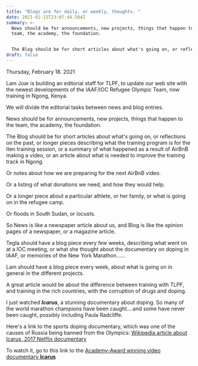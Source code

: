 ```yaml
---
title: "Blogs are for daily, or weekly, thoughts. "
date: 2021-02-15T23:07:44.504Z
summary: >-
  News should be for announcements, new projects, things that happen to the
  team, the academy, the foundation.


  The Blog should be for short articles about what's going on, or reflections on the past, or longer pieces describing what the training program is for the Iten training session, or  a summary of what happened as a result of AirBnB making a video, or an article about what is needed to improve the training track in Ngong.
draft: false
---
```

Thursday, February 18. 2021

Lam Joar is building an editorial staff for TLPF, to update our web site with the newest developments of the IAAF/IOC Refugee Olympic Team, now training in Ngong, Kenya.

We will divide the editorial tasks between news and blog entries.

News should be for announcements, new projects, things that happen to the team, the academy, the foundation.

The Blog should be for short articles about what's going on, or reflections on the past, or longer pieces describing what the training program is for the Iten training session, or  a summary of what happened as a result of AirBnB making a video, or an article about what is needed to improve the training track in Ngong.

Or notes about how we are preparing for the next AirBnB video.

Or a listing of what donations we need, and how they would help.

Or a longer piece about a particular athlete, or her family, or what is going on in the refugee camp.

Or floods in South Sudan, or locusts.

So News is like a newspaper article about us, and Blog is like the opinion pages of a newspaper, or a magazine article.



Tegla should have a blog piece every few weeks, describing what went on at a IOC meeting, or what she thought about the documentary on doping in IAAF, or memories of the New York Marathon......

Lam should have a blog piece every week, about what is going on in general in the different projects.

A great article would be about the difference between training with TLPF, and training in the rich countries, with the corruption of drugs and doping.

I just watched ***Icarus***, a stunning documentary about doping.  So many of the world marathon champions have been caught....and some have never been caught, possibly including Paula Radcliffe.

Here's a link to the sports doping documentary, which was one of the causes of Russia being banned from the Olympics:   [Wikipedia article about Icarus, 2017 Netflix documentary](https://en.wikipedia.org/wiki/Icarus_(2017_film))

To watch it, go to this link to the [Academy-Award winning video documentary **Icarus**](https://www.netflix.com/title/80168079)
